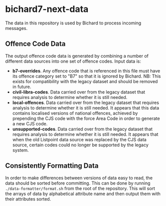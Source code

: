 # bichard7-next-data
The data in this repository is used by Bichard to process incoming messages.

## Offence Code Data
The output offence code data is generated by combining a number of different data sources into one set of offence codes. Input data is:

 * **b7-overrides**. Any offence code that is referenced in this file must have its offence category set to "B7" so that it is ignored by Bichard. NB: This exists for compatibility with the legacy dataset and should be removed in future.
 * **civil-libra-codes**. Data carried over from the legacy dataset that requires analysis to determine whether it is still needed.
 * **local-offences**. Data carried over from the legacy dataset that requires analysis to determine whether it is still needed. It appears that this data contains localised versions of national offences, achieved by prepending the CJS code with the force Area Code in order to generate a new CJS code.
 * **unsupported-codes**. Data carried over from the legacy dataset that requires analysis to determine whether it is still needed. It appears that when the old Listpoint data source was replaced by the CJS data source, certain codes could no longer be supported by the legacy system.

## Consistently Formatting Data
In order to make differences between versions of data easy to read, the data should be sorted before committing. This can be done by running `./data-formatter/format.sh` from the root of the repository. This will sort the arrays of data by alphabetical attribute name and then output them with their attributes sorted.

